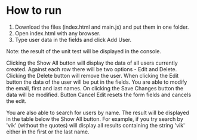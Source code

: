# How to run
1. Download the files (index.html and main.js) and put them in one folder.
2. Open index.html with any browser.
3. Type user data in the fields and click Add User.

Note: the result of the unit test will be displayed in the console.

Clicking the Show All button will display the data of all users currently created. Against each row there will be two options - 
Edit and Delete. Clicking the Delete button will remove the user. When clicking the Edit button the data of the user will 
be put in the fields. You are able to modify the email, first and last names. On clicking the Save Changes button the 
data will be modified. Button Cancel Edit resets the form fields and cancels the edit.

You are also able to search for users by name. The result will be displayed in the table below the Show All button.
For example, if you try search by 'vik' (without the quotes) will display all results containing the string 'vik' either in
the first or the last name.
